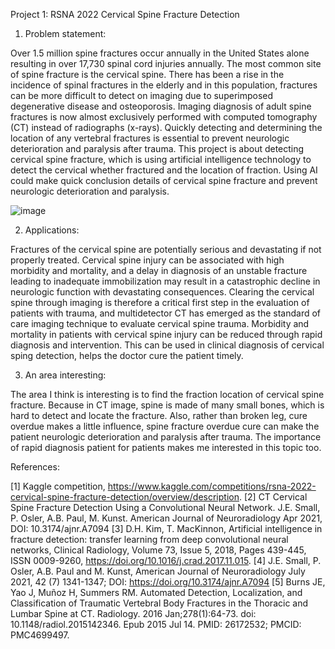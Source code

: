 Project 1: RSNA 2022 Cervical Spine Fracture Detection
1. Problem statement: 

Over 1.5 million spine fractures occur annually in the United States alone resulting in over 17,730 spinal cord injuries annually. The most common site of spine fracture is the cervical spine. There has been a rise in the incidence of spinal fractures in the elderly and in this population, fractures can be more difficult to detect on imaging due to superimposed degenerative disease and osteoporosis. Imaging diagnosis of adult spine fractures is now almost exclusively performed with computed tomography (CT) instead of radiographs (x-rays). Quickly detecting and determining the location of any vertebral fractures is essential to prevent neurologic deterioration and paralysis after trauma. This project is about detecting cervical spine fracture, which is using artificial intelligence technology to detect the cervical whether fractured and the location of fraction. Using AI could make quick conclusion details of cervical spine fracture and prevent neurologic deterioration and paralysis.

![image](https://user-images.githubusercontent.com/113222563/192161942-f0c69602-c0f0-44da-b976-8d1a7a5ec82f.png)


2. Applications: 

Fractures of the cervical spine are potentially serious and devastating if not properly treated. Cervical spine injury can be associated with high morbidity and mortality, and a delay in diagnosis of an unstable fracture leading to inadequate immobilization may result in a catastrophic decline in neurologic function with devastating consequences. Clearing the cervical spine through imaging is therefore a critical first step in the evaluation of patients with trauma, and multidetector CT has emerged as the standard of care imaging technique to evaluate cervical spine trauma. Morbidity and mortality in patients with cervical spine injury can be reduced through rapid diagnosis and intervention. This can be used in clinical diagnosis of cervical sping detection, helps the doctor cure the patient timely.

3. An area interesting:

The area I think is interesting is to find the fraction location of cervical spine fracture. Because in CT image, spine is made of many small bones, which is hard to detect and locate the fracture. Also, rather than broken leg, cure overdue makes a little influence, spine fracture overdue cure can make the patient neurologic deterioration and paralysis after trauma. The importance of rapid diagnosis patient for patients makes me interested in this topic too.

References:

[1] Kaggle competition, https://www.kaggle.com/competitions/rsna-2022-cervical-spine-fracture-detection/overview/description.
[2] CT Cervical Spine Fracture Detection Using a Convolutional Neural Network. J.E. Small, P. Osler, A.B. Paul, M. Kunst. American Journal of Neuroradiology Apr 2021, DOI: 10.3174/ajnr.A7094
[3] D.H. Kim, T. MacKinnon, Artificial intelligence in fracture detection: transfer learning from deep convolutional neural networks, Clinical Radiology, Volume 73, Issue 5, 2018, Pages 439-445, ISSN 0009-9260, https://doi.org/10.1016/j.crad.2017.11.015.
[4] J.E. Small, P. Osler, A.B. Paul and M. Kunst, American Journal of Neuroradiology July 2021, 42 (7) 1341-1347; DOI: https://doi.org/10.3174/ajnr.A7094
[5] Burns JE, Yao J, Muñoz H, Summers RM. Automated Detection, Localization, and Classification of Traumatic Vertebral Body Fractures in the Thoracic and Lumbar Spine at CT. Radiology. 2016 Jan;278(1):64-73. doi: 10.1148/radiol.2015142346. Epub 2015 Jul 14. PMID: 26172532; PMCID: PMC4699497.
